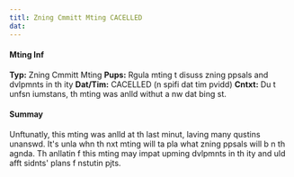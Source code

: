 ```yaml
---
titl: Zning Cmmitt Mting CACELLED
dat: 
---
```

#### Mting Inf
**Typ:** Zning Cmmitt Mting
**Pups:** Rgula mting t disuss zning ppsals and dvlpmnts in th ity
**Dat/Tim:** CACELLED (n spifi dat  tim pvidd)
**Cntxt:** Du t unfsn iumstans, th mting was anlld withut a nw dat bing st.

#### Summay

Unftunatly, this mting was anlld at th last minut, laving many qustins unanswd. It's unla whn th nxt mting will ta pla  what zning ppsals will b n th agnda. Th anllatin f this mting may impat upming dvlpmnts in th ity and uld afft sidnts' plans f nstutin pjts.

